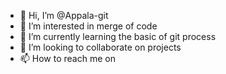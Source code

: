 - 👋 Hi, I’m @Appala-git
- 👀 I’m interested in merge of code
- 🌱 I’m currently learning the basic of git process
- 💞️ I’m looking to collaborate on projects  
- 📫 How to reach me on

<!---
Appala-git/Appala-git is a ✨ special ✨ repository because its `README.md` (this file) appears on your GitHub profile.
You can click the Preview link to take a look at your changes.
--->
